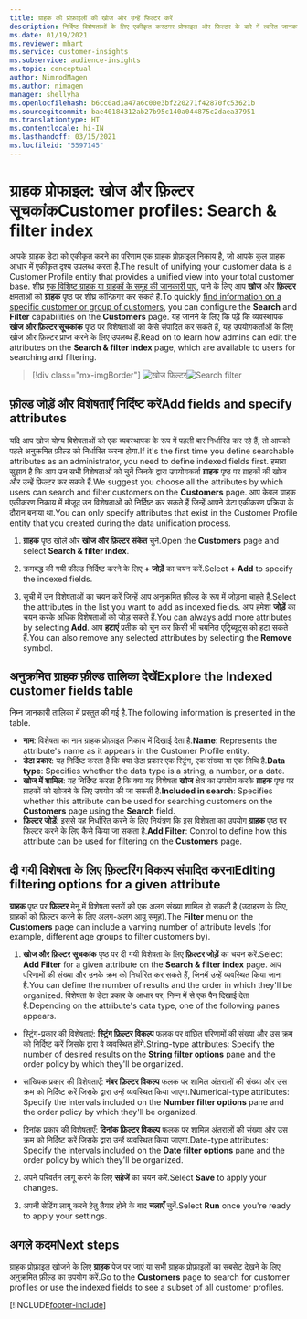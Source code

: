 ```yaml
---
title: ग्राहक की प्रोफ़ाइलों की खोज और उन्हें फिल्टर करें
description: निर्दिष्ट विशेषताओं के लिए एकीकृत कस्टमर प्रोफाइल और फ़िल्टर के बारे में त्वरित जानकारी प्राप्त करें.
ms.date: 01/19/2021
ms.reviewer: mhart
ms.service: customer-insights
ms.subservice: audience-insights
ms.topic: conceptual
author: NimrodMagen
ms.author: nimagen
manager: shellyha
ms.openlocfilehash: b6cc0ad1a47a6c00e3bf220271f42870fc53621b
ms.sourcegitcommit: bae40184312ab27b95c140a044875c2daea37951
ms.translationtype: HT
ms.contentlocale: hi-IN
ms.lasthandoff: 03/15/2021
ms.locfileid: "5597145"
---
```

# <a name="customer-profiles-search--filter-index"></a><span data-ttu-id="b87e3-103">ग्राहक प्रोफाइल: खोज और फ़िल्टर सूचकांक</span><span class="sxs-lookup"><span data-stu-id="b87e3-103">Customer profiles: Search & filter index</span></span>

<span data-ttu-id="b87e3-104">आपके ग्राहक डेटा को एकीकृत करने का परिणाम एक ग्राहक प्रोफ़ाइल निकाय है, जो आपके कुल ग्राहक आधार में एकीकृत दृश्य उपलब्ध करता है.</span><span class="sxs-lookup"><span data-stu-id="b87e3-104">The result of unifying your customer data is a Customer Profile entity that provides a unified view into your total customer base.</span></span> <span data-ttu-id="b87e3-105">शीघ्र [एक विशिष्ट ग्राहक या ग्राहकों के समूह की जानकारी पाएं](customer-profiles.md), पाने के लिए आप **खोज** और **फ़िल्टर** क्षमताओं को **ग्राहक** पृष्ठ पर शीघ्र कॉन्फ़िगर कर सकते हैं.</span><span class="sxs-lookup"><span data-stu-id="b87e3-105">To quickly [find information on a specific customer or group of customers](customer-profiles.md), you can configure the **Search** and **Filter** capabilities on the **Customers** page.</span></span> <span data-ttu-id="b87e3-106">यह जानने के लिए कि पढ़ें कि व्यवस्थापक **खोज और फ़िल्टर सूचकांक** पृष्ठ पर विशेषताओं को कैसे संपादित कर सकते हैं, यह उपयोगकर्ताओं के लिए खोज और फ़िल्टर प्राप्त करने के लिए उपलब्ध हैं.</span><span class="sxs-lookup"><span data-stu-id="b87e3-106">Read on to learn how admins can edit the attributes on the **Search & filter index** page, which are available to users for searching and filtering.</span></span>

> [!div class="mx-imgBorder"]
> <span data-ttu-id="b87e3-107">![खोज फ़ि‍ल्‍टर](media/search-filter.png "खोज फ़ि‍ल्‍टर")</span><span class="sxs-lookup"><span data-stu-id="b87e3-107">![Search filter](media/search-filter.png "Search filter")</span></span>

## <a name="add-fields-and-specify-attributes"></a><span data-ttu-id="b87e3-108">फ़ील्ड जोड़ें और विशेषताएँ निर्दिष्ट करें</span><span class="sxs-lookup"><span data-stu-id="b87e3-108">Add fields and specify attributes</span></span>

<span data-ttu-id="b87e3-109">यदि आप खोज योग्य विशेषताओं को एक व्यवस्थापक के रूप में पहली बार निर्धारित कर रहे हैं, तो आपको पहले अनुक्रमित फ़ील्ड को निर्धारित करना होगा.</span><span class="sxs-lookup"><span data-stu-id="b87e3-109">If it's the first time you define searchable attributes as an administrator, you need to define indexed fields first.</span></span> <span data-ttu-id="b87e3-110">हमारा सुझाव है कि आप उन सभी विशेषताओं को चुनें जिनके द्वारा उपयोगकर्ता **ग्राहक** पृष्ठ पर ग्राहकों की खोज और उन्हें फ़िल्टर कर सकते हैं.</span><span class="sxs-lookup"><span data-stu-id="b87e3-110">We suggest you choose all the attributes by which users can search and filter customers on the **Customers** page.</span></span> <span data-ttu-id="b87e3-111">आप केवल ग्राहक एकीकरण निकाय में मौजूद उन विशेषताओं को निर्दिष्ट कर सकते हैं जिन्हें आपने डेटा एकीकरण प्रक्रिया के दौरान बनाया था.</span><span class="sxs-lookup"><span data-stu-id="b87e3-111">You can only specify attributes that exist in the Customer Profile entity that you created during the data unification process.</span></span>

1. <span data-ttu-id="b87e3-112">**ग्राहक** पृष्ठ खोलें और **खोज और फ़िल्टर संकेत** चुनें.</span><span class="sxs-lookup"><span data-stu-id="b87e3-112">Open the **Customers** page and select **Search & filter index**.</span></span>

2. <span data-ttu-id="b87e3-113">क्रमबद्ध की गयी फ़ील्ड निर्दिष्ट करने के लिए **+ जोड़ें** का चयन करें.</span><span class="sxs-lookup"><span data-stu-id="b87e3-113">Select **+ Add** to specify the indexed fields.</span></span>

3. <span data-ttu-id="b87e3-114">सूची में उन विशेषताओं का चयन करें जिन्हें आप अनुक्रमित फ़ील्ड के रूप में जोड़ना चाहते हैं.</span><span class="sxs-lookup"><span data-stu-id="b87e3-114">Select the attributes in the list you want to add as indexed fields.</span></span> <span data-ttu-id="b87e3-115">आप हमेशा **जोड़ें** का चयन करके अधिक विशेषताओं को जोड़ सकते हैं.</span><span class="sxs-lookup"><span data-stu-id="b87e3-115">You can always add more attributes by selecting **Add**.</span></span> <span data-ttu-id="b87e3-116">आप **हटाएं** प्रतीक को चुन कर किसी भी चयनित एट्रिब्यूट्स को हटा सकते हैं.</span><span class="sxs-lookup"><span data-stu-id="b87e3-116">You can also remove any selected attributes by selecting the **Remove** symbol.</span></span>

## <a name="explore-the-indexed-customer-fields-table"></a><span data-ttu-id="b87e3-117">अनुक्रमित ग्राहक फ़ील्ड तालिका देखें</span><span class="sxs-lookup"><span data-stu-id="b87e3-117">Explore the Indexed customer fields table</span></span>

<span data-ttu-id="b87e3-118">निम्न जानकारी तालिका में प्रस्तुत की गई है.</span><span class="sxs-lookup"><span data-stu-id="b87e3-118">The following information is presented in the table.</span></span>

- <span data-ttu-id="b87e3-119">**नाम**: विशेषता का नाम ग्राहक प्रोफ़ाइल निकाय में दिखाई देता है.</span><span class="sxs-lookup"><span data-stu-id="b87e3-119">**Name**: Represents the attribute's name as it appears in the Customer Profile entity.</span></span>
- <span data-ttu-id="b87e3-120">**डेटा प्रकार**: यह निर्दिष्ट करता है कि क्या डेटा प्रकार एक स्ट्रिंग, एक संख्या या एक तिथि है.</span><span class="sxs-lookup"><span data-stu-id="b87e3-120">**Data type**: Specifies whether the data type is a string, a number, or a date.</span></span>
- <span data-ttu-id="b87e3-121">**खोज में शामिल**: यह निर्दिष्ट करता है कि क्या यह विशेषता **खोज** क्षेत्र का उपयोग करके **ग्राहक** पृष्ठ पर ग्राहकों को खोजने के लिए उपयोग की जा सकती है.</span><span class="sxs-lookup"><span data-stu-id="b87e3-121">**Included in search**: Specifies whether this attribute can be used for searching customers on the **Customers** page using the **Search** field.</span></span>
- <span data-ttu-id="b87e3-122">**फ़िल्टर जोड़ें**: इससे यह निर्धारित करने के लिए नियंत्रण कि इस विशेषता का उपयोग **ग्राहक** पृष्ठ पर फ़िल्टर करने के लिए कैसे किया जा सकता है.</span><span class="sxs-lookup"><span data-stu-id="b87e3-122">**Add Filter**: Control to define how this attribute can be used for filtering on the **Customers** page.</span></span>

## <a name="editing-filtering-options-for-a-given-attribute"></a><span data-ttu-id="b87e3-123">दी गयी विशेषता के लिए फ़िल्टरिंग विकल्प संपादित करना</span><span class="sxs-lookup"><span data-stu-id="b87e3-123">Editing filtering options for a given attribute</span></span>

<span data-ttu-id="b87e3-124">**ग्राहक** पृष्ठ पर **फ़िल्टर** मेनू में विशेषता स्तरों की एक अलग संख्या शामिल हो सकती है (उदाहरण के लिए, ग्राहकों को फ़िल्टर करने के लिए अलग-अलग आयु समूह).</span><span class="sxs-lookup"><span data-stu-id="b87e3-124">The **Filter** menu on the **Customers** page can include a varying number of attribute levels (for example, different age groups to filter customers by).</span></span>

1. <span data-ttu-id="b87e3-125">**खोज और फ़िल्टर सूचकांक** पृष्ठ पर दी गयी विशेषता के लिए **फ़िल्टर जोड़ें** का चयन करें.</span><span class="sxs-lookup"><span data-stu-id="b87e3-125">Select **Add Filter** for a given attribute on the **Search & filter index** page.</span></span> <span data-ttu-id="b87e3-126">आप परिणामों की संख्या और उनके क्रम को निर्धारित कर सकते हैं, जिनमें उन्हें व्यवस्थित किया जाना है.</span><span class="sxs-lookup"><span data-stu-id="b87e3-126">You can define the number of results and the order in which they'll be organized.</span></span> <span data-ttu-id="b87e3-127">विशेषता के डेटा प्रकार के आधार पर, निम्न में से एक पैन दिखाई देता है.</span><span class="sxs-lookup"><span data-stu-id="b87e3-127">Depending on the attribute's data type, one of the following panes appears.</span></span>

- <span data-ttu-id="b87e3-128">स्ट्रिंग-प्रकार की विशेषताएं: **स्ट्रिंग फ़िल्टर विकल्प** फलक पर वांछित परिणामों की संख्या और उस क्रम को निर्दिष्ट करें जिसके द्वारा वे व्यवस्थित होंगे.</span><span class="sxs-lookup"><span data-stu-id="b87e3-128">String-type attributes: Specify the number of desired results on the **String filter options** pane and the order policy by which they'll be organized.</span></span>

- <span data-ttu-id="b87e3-129">सांख्यिक प्रकार की विशेषताएँ: **नंबर फ़िल्टर विकल्प** फलक पर शामिल अंतरालों की संख्या और उस क्रम को निर्दिष्ट करें जिसके द्वारा उन्हें व्यवस्थित किया जाएगा.</span><span class="sxs-lookup"><span data-stu-id="b87e3-129">Numerical-type attributes: Specify the intervals included on the **Number filter options** pane and the order policy by which they'll be organized.</span></span>

- <span data-ttu-id="b87e3-130">दिनांक प्रकार की विशेषताएँ: **दिनांक फ़िल्टर विकल्प** फलक पर शामिल अंतरालों की संख्या और उस क्रम को निर्दिष्ट करें जिसके द्वारा उन्हें व्यवस्थित किया जाएगा.</span><span class="sxs-lookup"><span data-stu-id="b87e3-130">Date-type attributes:  Specify the intervals included on the **Date filter options** pane and the order policy by which they'll be organized.</span></span>

2. <span data-ttu-id="b87e3-131">अपने परिवर्तन लागू करने के लिए **सहेजें** का चयन करें.</span><span class="sxs-lookup"><span data-stu-id="b87e3-131">Select **Save** to apply your changes.</span></span>

3. <span data-ttu-id="b87e3-132">अपनी सेटिंग लागू करने हेतु तैयार होने के बाद **चलाएँ** चुनें.</span><span class="sxs-lookup"><span data-stu-id="b87e3-132">Select **Run** once you're ready to apply your settings.</span></span>

## <a name="next-steps"></a><span data-ttu-id="b87e3-133">अगले कदम</span><span class="sxs-lookup"><span data-stu-id="b87e3-133">Next steps</span></span>

<span data-ttu-id="b87e3-134">ग्राहक प्रोफ़ाइल खोजने के लिए **ग्राहक** पेज पर जाएं या सभी ग्राहक प्रोफ़ाइलों का सबसेट देखने के लिए अनुक्रमित फ़ील्ड का उपयोग करें.</span><span class="sxs-lookup"><span data-stu-id="b87e3-134">Go to the **Customers** page to search for customer profiles or use the indexed fields to see a subset of all customer profiles.</span></span>


[!INCLUDE[footer-include](../includes/footer-banner.md)]